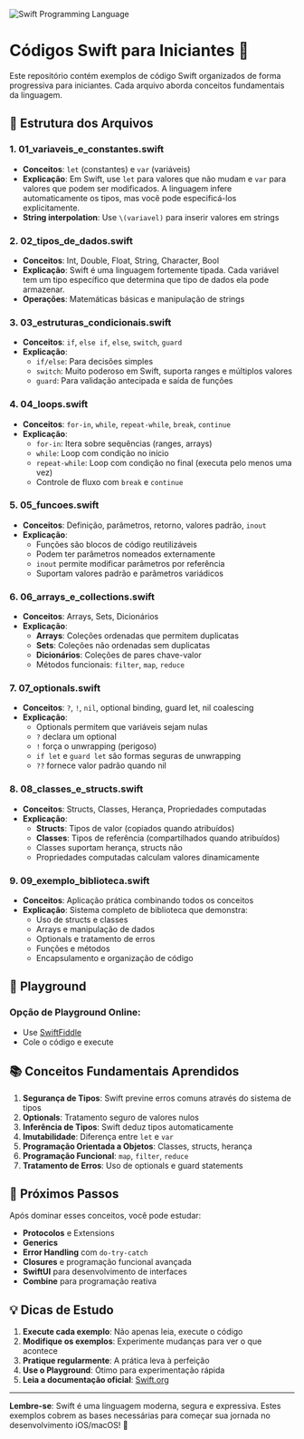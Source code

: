 ![Swift Programming Language](https://codeit.us/wp-content/uploads/2018/10/swift-programming-language-scaled.webp)

# Códigos Swift para Iniciantes 📱

Este repositório contém exemplos de código Swift organizados de forma progressiva para iniciantes. Cada arquivo aborda conceitos fundamentais da linguagem.

## 📂 Estrutura dos Arquivos

### 1. **01_variaveis_e_constantes.swift**
- **Conceitos**: `let` (constantes) e `var` (variáveis)
- **Explicação**: Em Swift, use `let` para valores que não mudam e `var` para valores que podem ser modificados. A linguagem infere automaticamente os tipos, mas você pode especificá-los explicitamente.
- **String interpolation**: Use `\(variavel)` para inserir valores em strings

### 2. **02_tipos_de_dados.swift**
- **Conceitos**: Int, Double, Float, String, Character, Bool
- **Explicação**: Swift é uma linguagem fortemente tipada. Cada variável tem um tipo específico que determina que tipo de dados ela pode armazenar.
- **Operações**: Matemáticas básicas e manipulação de strings

### 3. **03_estruturas_condicionais.swift**
- **Conceitos**: `if`, `else if`, `else`, `switch`, `guard`
- **Explicação**: 
  - `if/else`: Para decisões simples
  - `switch`: Muito poderoso em Swift, suporta ranges e múltiplos valores
  - `guard`: Para validação antecipada e saída de funções

### 4. **04_loops.swift**
- **Conceitos**: `for-in`, `while`, `repeat-while`, `break`, `continue`
- **Explicação**:
  - `for-in`: Itera sobre sequências (ranges, arrays)
  - `while`: Loop com condição no início
  - `repeat-while`: Loop com condição no final (executa pelo menos uma vez)
  - Controle de fluxo com `break` e `continue`

### 5. **05_funcoes.swift**
- **Conceitos**: Definição, parâmetros, retorno, valores padrão, `inout`
- **Explicação**:
  - Funções são blocos de código reutilizáveis
  - Podem ter parâmetros nomeados externamente
  - `inout` permite modificar parâmetros por referência
  - Suportam valores padrão e parâmetros variádicos

### 6. **06_arrays_e_collections.swift**
- **Conceitos**: Arrays, Sets, Dicionários
- **Explicação**:
  - **Arrays**: Coleções ordenadas que permitem duplicatas
  - **Sets**: Coleções não ordenadas sem duplicatas
  - **Dicionários**: Coleções de pares chave-valor
  - Métodos funcionais: `filter`, `map`, `reduce`

### 7. **07_optionals.swift**
- **Conceitos**: `?`, `!`, `nil`, optional binding, guard let, nil coalescing
- **Explicação**:
  - Optionals permitem que variáveis sejam nulas
  - `?` declara um optional
  - `!` força o unwrapping (perigoso)
  - `if let` e `guard let` são formas seguras de unwrapping
  - `??` fornece valor padrão quando nil

### 8. **08_classes_e_structs.swift**
- **Conceitos**: Structs, Classes, Herança, Propriedades computadas
- **Explicação**:
  - **Structs**: Tipos de valor (copiados quando atribuídos)
  - **Classes**: Tipos de referência (compartilhados quando atribuídos)
  - Classes suportam herança, structs não
  - Propriedades computadas calculam valores dinamicamente

### 9. **09_exemplo_biblioteca.swift**
- **Conceitos**: Aplicação prática combinando todos os conceitos
- **Explicação**: Sistema completo de biblioteca que demonstra:
  - Uso de structs e classes
  - Arrays e manipulação de dados
  - Optionals e tratamento de erros
  - Funções e métodos
  - Encapsulamento e organização de código

## 🚀 Playground

### Opção de Playground Online:
- Use [SwiftFiddle](https://swiftfiddle.com/)
- Cole o código e execute

## 📚 Conceitos Fundamentais Aprendidos

1. **Segurança de Tipos**: Swift previne erros comuns através do sistema de tipos
2. **Optionals**: Tratamento seguro de valores nulos
3. **Inferência de Tipos**: Swift deduz tipos automaticamente
4. **Imutabilidade**: Diferença entre `let` e `var`
5. **Programação Orientada a Objetos**: Classes, structs, herança
6. **Programação Funcional**: `map`, `filter`, `reduce`
7. **Tratamento de Erros**: Uso de optionals e guard statements

## 🎯 Próximos Passos

Após dominar esses conceitos, você pode estudar:
- **Protocolos** e Extensions
- **Generics**
- **Error Handling** com `do-try-catch`
- **Closures** e programação funcional avançada
- **SwiftUI** para desenvolvimento de interfaces
- **Combine** para programação reativa

## 💡 Dicas de Estudo

1. **Execute cada exemplo**: Não apenas leia, execute o código
2. **Modifique os exemplos**: Experimente mudanças para ver o que acontece
3. **Pratique regularmente**: A prática leva à perfeição
4. **Use o Playground**: Ótimo para experimentação rápida
5. **Leia a documentação oficial**: [Swift.org](https://swift.org/documentation/)

---

**Lembre-se**: Swift é uma linguagem moderna, segura e expressiva. Estes exemplos cobrem as bases necessárias para começar sua jornada no desenvolvimento iOS/macOS! 🍎
